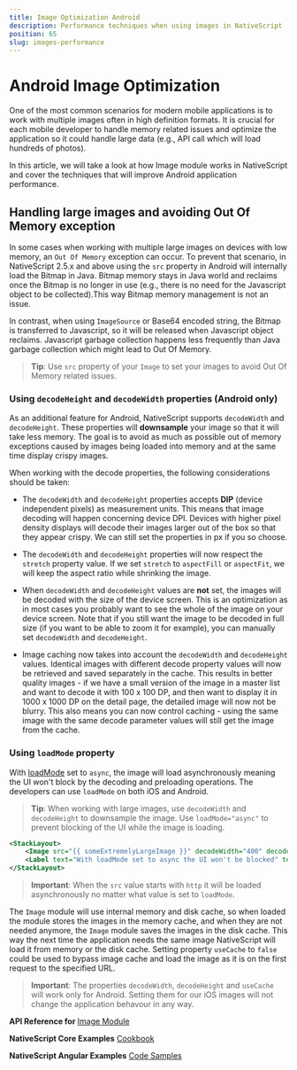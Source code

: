 ```yaml
---
title: Image Optimization Android
description: Performance techniques when using images in NativeScript
position: 65
slug: images-performance
---
```


# Android Image Optimization

One of the most common scenarios for modern mobile applications is to work with multiple images often in high definition formats.
It is crucial for each mobile developer to handle memory related issues and optimize the application so it could handle large data (e.g., API call which will load hundreds of photos). 

In this article, we will take a look at how Image module works in NativeScript and 
cover the techniques that will improve Android application performance.

## Handling large images and avoiding Out Of Memory exception

In some cases when working with multiple large images on devices with low memory, an `Out Of Memory` exception can occur. To prevent that scenario, in NativeScript 2.5.x and above using the `src` property in Android will internally load the Bitmap in Java. Bitmap memory stays in Java world and reclaims once the Bitmap is no longer in use (e.g., there is no need for the Javascript object to be collected).This way Bitmap memory management is not an issue.

In contrast, when using `ImageSource` or Base64 encoded string, the Bitmap is transferred to Javascript, so it will be released when Javascript object reclaims. Javascript garbage collection happens less frequently than Java garbage collection which might lead to Out Of Memory.

> **Tip**: Use `src` property of your `Image` to set your images to avoid Out Of Memory related issues.

### Using `decodeHeight` and `decodeWidth` properties (Android only)

As an additional feature for Android, NativeScript supports `decodeWidth` and `decodeHeight`. These properties will **downsample** your image so that it will take less memory. 
The goal is to avoid as much as possible out of memory exceptions caused by images being loaded into memory and at the same time display crispy images. 

When working with the decode properties, the following considerations should be taken:

- The `decodeWidth` and `decodeHeight` properties accepts **DIP** (device independent pixels) as measurement units. This means that image decoding will happen concerning device DPI. 
Devices with higher pixel density displays will decode their images larger out of the box so that they appear crispy. We can still set the properties in px if you so choose.

- The `decodeWidth` and `decodeHeight` properties will now respect the `stretch` property value. If we set `stretch` to `aspectFill` or `aspectFit`, we will keep the aspect ratio while shrinking the image.

- When `decodeWidth` and `decodeHeight` values are **not** set, the images will be decoded with the size of the device screen. This is an optimization as in most cases you probably want to see the whole of the image on your device screen. Note that if you still want the image to be decoded in full size (if you want to be able to zoom it for example), you can manually set `decodeWidth` and `decodeHeight`.

- Image caching now takes into account the `decodeWidth` and `decodeHeight` values. Identical images with different decode property values will now be retrieved and saved separately in the cache. This results in better quality images - if we have a small version of the image in a master list and want to decode it with 100 x 100 DP, and then want to display it in 1000 x 1000 DP on the detail page, the detailed image will now not be blurry. This also means you can now control caching - using the same image with the same decode parameter values will still get the image from the cache.

### Using `loadMode` property

With [loadMode](http://docs.nativescript.org/api-reference/modules/_ui_image_.html#loadmode) set to `async`, the image will load asynchronously meaning the UI won't block by the decoding and preloading operations. The developers can use `loadMode` on both iOS and Android.

> **Tip**: When working with large images, use `decodeWidth` and `decodeHeight` to downsample the image. Use `loadMode="async"` to prevent blocking of the UI while the image is loading.

```XML
<StackLayout>
    <Image src="{{ someExtremelyLargeImage }}" decodeWidth="400" decodeHeight="400" loadMode="async" />
    <Label text="With loadMode set to async the UI won't be blocked" textWrap="true" />
</StackLayout>
```

> **Important**: When the `src` value starts with `http` it will be loaded asynchronously no matter what value is set to `loadMode`.

The `Image` module will use internal memory and disk cache, so when loaded the module stores the images in the memory cache, and when they are not needed anymore, the `Image` module saves the images in the disk cache. This way the next time the application needs the same image NativeScript will load it from memory or the disk cache. Setting property `useCache` to `false` could be used to bypass image cache and load the image as it is on the first request to the specified URL.

> **Important**: The properties `decodeWidth`, `decodeHeight` and `useCache` will work only for Android. Setting them for our iOS images will not change the application behavour in any way.


**API Reference for** [Image Module](http://docs.nativescript.org/api-reference/modules/_ui_image_.html)

**NativeScript Core Examples**  [Cookbook](http://docs.nativescript.org/cookbook/ui/image)

**NativeScript Angular Examples**  [Code Samples](http://docs.nativescript.org/angular/code-samples/ui/image.html)



